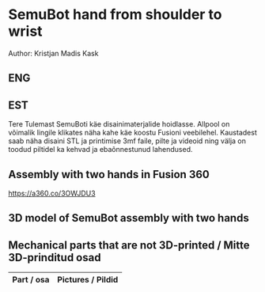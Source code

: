 # SemuBot hand from shoulder to wrist
Author: Kristjan Madis Kask

## ENG

## EST
Tere Tulemast SemuBoti käe disainimaterjalide hoidlasse. Allpool on võimalik lingile klikates näha kahe käe koostu Fusioni veebilehel. Kaustadest saab näha disaini STL ja printimise 3mf faile, pilte ja videoid ning välja on toodud piltidel ka kehvad ja ebaõnnestunud lahendused. 

## Assembly with two hands in Fusion 360
https://a360.co/3OWJDU3

## 3D model of SemuBot assembly with two hands


## Mechanical parts that are not 3D-printed / Mitte 3D-prinditud osad
| Part / osa | Pictures / Pildid |
| -------------- | -------------- |

